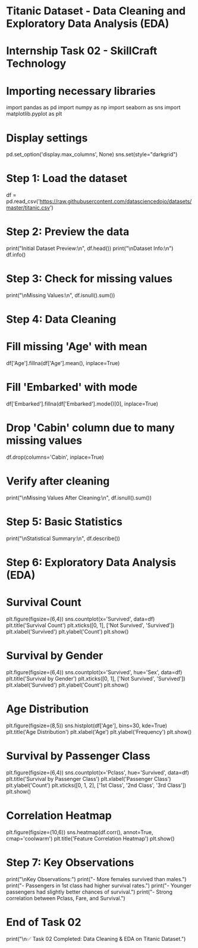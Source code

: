 # Titanic Dataset - Data Cleaning and Exploratory Data Analysis (EDA)
# Internship Task 02 - SkillCraft Technology

# Importing necessary libraries
import pandas as pd
import numpy as np
import seaborn as sns
import matplotlib.pyplot as plt

# Display settings
pd.set_option('display.max_columns', None)
sns.set(style="darkgrid")

# Step 1: Load the dataset
df = pd.read_csv('https://raw.githubusercontent.com/datasciencedojo/datasets/master/titanic.csv')

# Step 2: Preview the data
print("Initial Dataset Preview:\n", df.head())
print("\nDataset Info:\n")
df.info()

# Step 3: Check for missing values
print("\nMissing Values:\n", df.isnull().sum())

# Step 4: Data Cleaning
# Fill missing 'Age' with mean
df['Age'].fillna(df['Age'].mean(), inplace=True)

# Fill 'Embarked' with mode
df['Embarked'].fillna(df['Embarked'].mode()[0], inplace=True)

# Drop 'Cabin' column due to many missing values
df.drop(columns='Cabin', inplace=True)

# Verify after cleaning
print("\nMissing Values After Cleaning:\n", df.isnull().sum())

# Step 5: Basic Statistics
print("\nStatistical Summary:\n", df.describe())

# Step 6: Exploratory Data Analysis (EDA)

# Survival Count
plt.figure(figsize=(6,4))
sns.countplot(x='Survived', data=df)
plt.title('Survival Count')
plt.xticks([0, 1], ['Not Survived', 'Survived'])
plt.xlabel('Survived')
plt.ylabel('Count')
plt.show()

# Survival by Gender
plt.figure(figsize=(6,4))
sns.countplot(x='Survived', hue='Sex', data=df)
plt.title('Survival by Gender')
plt.xticks([0, 1], ['Not Survived', 'Survived'])
plt.xlabel('Survived')
plt.ylabel('Count')
plt.show()

# Age Distribution
plt.figure(figsize=(8,5))
sns.histplot(df['Age'], bins=30, kde=True)
plt.title('Age Distribution')
plt.xlabel('Age')
plt.ylabel('Frequency')
plt.show()

# Survival by Passenger Class
plt.figure(figsize=(6,4))
sns.countplot(x='Pclass', hue='Survived', data=df)
plt.title('Survival by Passenger Class')
plt.xlabel('Passenger Class')
plt.ylabel('Count')
plt.xticks([0, 1, 2], ['1st Class', '2nd Class', '3rd Class'])
plt.show()

# Correlation Heatmap
plt.figure(figsize=(10,6))
sns.heatmap(df.corr(), annot=True, cmap='coolwarm')
plt.title('Feature Correlation Heatmap')
plt.show()

# Step 7: Key Observations
print("\nKey Observations:")
print("- More females survived than males.")
print("- Passengers in 1st class had higher survival rates.")
print("- Younger passengers had slightly better chances of survival.")
print("- Strong correlation between Pclass, Fare, and Survival.")

# End of Task 02
print("\n✅ Task 02 Completed: Data Cleaning & EDA on Titanic Dataset.")
